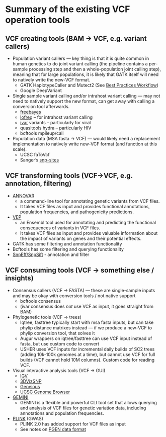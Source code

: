 # Summary of the existing VCF operation tools


## VCF creating tools (BAM -> VCF, e.g. variant callers)
  - Population variant callers — key thing is that it is quite common in human genetics to do joint variant calling (the pipeline contains a per-sample processing step and then a whole-population joint calling step), meaning that for large populations, it is likely that GATK itself will need to natively write the new-VCF format.
    - GATK HaplotypeCaller and Mutect2 (See [Best Practices Workflow](https://gatk.broadinstitute.org/hc/en-us/sections/360007226651-Best-Practices-Workflows))
    - Google DeepVariant
  - Single sample variant calling and/or intrahost variant calling — may not need to natively support the new format, can get away with calling a conversion tool afterwards.
    - [freebayes](https://github.com/freebayes/freebayes)
    - [lofreq](https://github.com/CSB5/lofreq) – for intrahost variant calling
    - [ivar](https://github.com/andersen-lab/ivar) variants – particularly for viral
    - quasitools hydra – particularly HIV
    - bcftools mpileup/call
  - Population data (MSA fasta -> VCF) — would likely need a replacement implementation to natively write new-VCF format (and function at this scale).
    - UCSC faToVcf
    - Sanger’s [snp-sites](https://github.com/sanger-pathogens/snp-sites)

 ## VCF transforming tools (VCF->VCF, e.g. annotation, filtering)
  - [ANNOVAR](https://annovar.openbioinformatics.org/en/latest/)
    - a command-line tool for annotating genetic variants from VCF files. 
    - It takes VCF files as input and provides functional annotations, population frequencies, and pathogenicity predictions.
  - [VEP](https://useast.ensembl.org/info/docs/tools/vep/index.html)
    - an Ensembl tool used for annotating and predicting the functional consequences of variants in VCF files. 
    - It takes VCF files as input and provides valuable information about the impact of variants on genes and their potential effects.
  - GATK has some filtering and annotation functionality
  - Bcftools has some filtering and querying functionality
  - [SnpEff/SnpSift](http://pcingola.github.io/SnpEff/) - annotation and filter

## VCF consuming tools (VCF -> something else / insights)
  - Consensus callers (VCF -> FASTA) — these are single-sample inputs and may be okay with conversion tools / not native support
    - bcftools consensus
    - (ivar consensus does *not* use VCF as input, it goes straight from BAM)
  - Phylogenetic tools (VCF -> trees)
    - Iqtree, fasttree typically start with msa fasta inputs, but can take phylip distance matrixes instead — if we produce a new-VCF to phylip conversion tool, that solves it
    - Augur wrappers on iqtree/fasttree can use VCF input instead of fasta, but use custom code to convert
    - USHER uses VCF inputs for incremental daily builds of SC2 trees (adding 10k-100k genomes at a time), but cannot use VCF for full builds (VCF cannot hold 10M columns). Custom code for reading VCF.
 - Visual interactive analysis tools (VCF -> GUI)
   - [IGV](https://software.broadinstitute.org/software/igv/)
   - [3DVizSNP](https://analysistools.cancer.gov/3dvizsnp/about)
   - [Geneious](https://www.geneious.com/)
   - [UCSC Genome Browser](https://genome.ucsc.edu/goldenPath/help/vcf.html)
 - [GEMINI](https://gemini.readthedocs.io/en/latest/)
   - GEMINI is a flexible and powerful CLI tool set that allows querying and analysis of VCF files for genetic variation data, including annotations and population frequencies.
 - [PLINK](https://www.cog-genomics.org/plink/2.0/) (GWAS)
   - PLINK 2.0 has added support for VCF files as input
   - See notes on [PGEN data format](https://github.com/NCBI-Codeathons/vcf-4-population-genomics-team-park/blob/main/summary_of_alternatives.md#pgen-plink)
